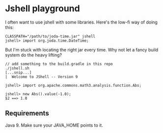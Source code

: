 # Jshell playground

I often want to use jshell with some libraries. Here's the low-fi way of doing this:

    CLASSPATH="/path/to/joda-time.jar" jshell
    jshell> import org.joda.time.DateTime;

But I'm stuck with locating the right jar every time. Why not let a fancy build system do the heavy lifting?

    // add something to the build.gradle in this repo
    ./jshell.sh
    [...snip...]
    |  Welcome to JShell -- Version 9
    
    jshell> import org.apache.commons.math3.analysis.function.Abs;
    
    jshell> new Abs().value(-1.0);
    $2 ==> 1.0
    
## Requirements

Java 9. Make sure your JAVA_HOME points to it.